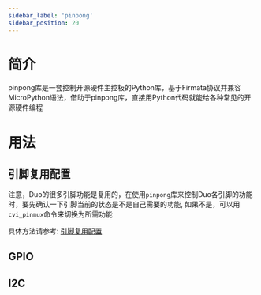 ```yaml
---
sidebar_label: 'pinpong'
sidebar_position: 20
---
```


# 简介

pinpong库是一套控制开源硬件主控板的Python库，基于Firmata协议并兼容MicroPython语法，借助于pinpong库，直接用Python代码就能给各种常见的开源硬件编程

# 用法

## 引脚复用配置

注意，Duo的很多引脚功能是复用的，在使用`pinpong`库来控制Duo各引脚的功能时，要先确认一下引脚当前的状态是不是自己需要的功能, 如果不是，可以用`cvi_pinmux`命令来切换为所需功能

具体方法请参考: [引脚复用配置](https://milkv.io/zh/docs/duo/application-development/wiringx#引脚复用配置)

## GPIO



## I2C